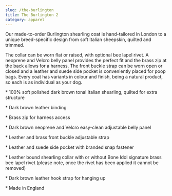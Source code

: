 ```yaml
---
slug: /the-burlington
title: The Burlington 2
category: apparel
---
```

Our made-to-order Burlington shearling coat is hand-tailored in London to a unique breed-specific design from soft Italian sheepskin, quilted and trimmed.

The collar can be worn flat or raised, with optional bee lapel rivet. A neoprene and Velcro belly panel provides the perfect fit and the brass zip at the back allows for a harness. The front buckle strap can be worn open or closed and a leather and suede side pocket is conveniently placed for poop bags. Every coat has variants in colour and finish, being a natural product, so each is as individual as your dog.

\* 100% soft polished dark brown tonal Italian shearling, quilted for extra structure

\* Dark brown leather binding

\* Brass zip for harness access

\* Dark brown neoprene and Velcro easy-clean adjustable belly panel

\* Leather and brass front buckle adjustable strap

\* Leather and suede side pocket with branded snap fastener

\* Leather bound shearling collar with or without Bone Idol signature brass bee lapel rivet (please note, once the rivet has been applied it cannot be removed)

\* Dark brown leather hook strap for hanging up

\* Made in England
